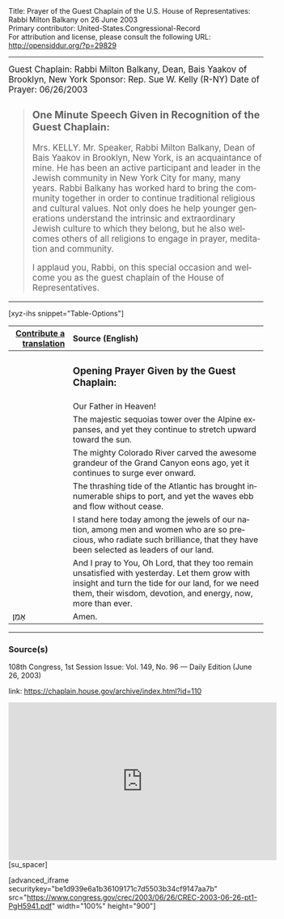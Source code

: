 <html>
<head></head>
<body>
Title: Prayer of the Guest Chaplain of the U.S. House of Representatives: Rabbi Milton Balkany on 26 June 2003<br />
Primary contributor: United-States.Congressional-Record<br />
For attribution and license, please consult the following URL: <a href="http://opensiddur.org/?p=29829">http://opensiddur.org/?p=29829</a>
<p />
<hr />

<div class="english" lang="en" style="font-size:1.2em;">
Guest Chaplain: Rabbi Milton Balkany, Dean, Bais Yaakov of Brooklyn, New York
Sponsor: Rep. Sue W. Kelly (R-NY)
Date of Prayer: 06/26/2003

<blockquote>
<h3>One Minute Speech Given in Recognition of the Guest Chaplain:</h3>

Mrs. KELLY. Mr. Speaker, Rabbi Milton Balkany, Dean of Bais Yaakov in Brooklyn, New York, is an acquaintance of mine. He has been an active participant and leader in the Jewish community in New York City for many, many years. Rabbi Balkany has worked hard to bring the community together in order to continue traditional religious and cultural values. Not only does he help younger generations understand the intrinsic and extraordinary Jewish culture to which they belong, but he also welcomes others of all religions to engage in prayer, meditation and community.

I applaud you, Rabbi, on this special occasion and welcome you as the guest chaplain of the House of Representatives.
</blockquote>

</div>

<hr />

[xyz-ihs snippet="Table-Options"]<table style="margin-left: auto; margin-right: auto;" class="draggable">
<thead><tr><th id="x" style="text-align: right;"><a href="/contributing/upload/">Contribute a translation</a></th><th style="text-align: left;">Source (English)</th></tr></thead>
<tbody>
<tr><td style="vertical-align:top;">
<div class="liturgy" lang="he">

</span></div></td>
 
<td style="vertical-align:top;">
<div class="english" lang="en">
<h3>Opening Prayer Given by the Guest Chaplain:</h3>
</div></td></tr>

<tr><td style="vertical-align:top;">
<div class="liturgy" lang="he">

</span></div></td>
 
<td style="vertical-align:top;">
<div class="english" lang="en">
Our Father in Heaven!
</div></td></tr>


<tr><td style="vertical-align:top;">
<div class="liturgy" lang="he">

</span></div></td>
 
<td style="vertical-align:top;">
<div class="english" lang="en">
The majestic sequoias 
tower over the Alpine expanses, 
and yet they continue to stretch upward 
toward the sun. 
</div></td></tr>


<tr><td style="vertical-align:top;">
<div class="liturgy" lang="he">

</span></div></td>
 
<td style="vertical-align:top;">
<div class="english" lang="en">
The mighty Colorado River 
carved the awesome grandeur of the Grand Canyon eons ago, 
yet it continues to surge 
ever onward. 
</div></td></tr>


<tr><td style="vertical-align:top;">
<div class="liturgy" lang="he">

</span></div></td>
 
<td style="vertical-align:top;">
<div class="english" lang="en">
The thrashing tide of the Atlantic 
has brought innumerable ships to port,
and yet the waves ebb and flow 
without cease. 

</div></td></tr>


<tr><td style="vertical-align:top;">
<div class="liturgy" lang="he">

</span></div></td>
 
<td style="vertical-align:top;">
<div class="english" lang="en">
I stand here today 
among the jewels of our nation, 
among men and women 
who are so precious, 
who radiate such brilliance, 
that they have been selected 
as leaders of our land. 
</div></td></tr>


<tr><td style="vertical-align:top;">
<div class="liturgy" lang="he">

</span></div></td>
 
<td style="vertical-align:top;">
<div class="english" lang="en">
And I pray to You, Oh Lord, 
that they too remain unsatisfied 
with yesterday. 
Let them grow with insight 
and turn the tide for our land, 
for we need them, 
their wisdom, 
devotion,
and energy, 
now, 
more than ever. 
</div></td></tr>


<tr><td style="vertical-align:top;">
<div class="liturgy" lang="he">
אָמֵן׃
</span></div></td>
 
<td style="vertical-align:top;">
<div class="english" lang="en">
Amen.
</div></td></tr>
</tbody></table>

<hr />

<h3>Source(s)</h3>

108th Congress, 1st Session
Issue: Vol. 149, No. 96 — Daily Edition (June 26, 2003)

link: https://chaplain.house.gov/archive/index.html?id=110

<iframe width=530 height=312 src='https://www.c-span.org/video/standalone/?c4502173/rabbi-milton-balkany-bais-yaakov-midwood' allowfullscreen='allowfullscreen' frameborder=0></iframe>[su_spacer]

[advanced_iframe securitykey="be1d939e6a1b36109171c7d5503b34cf9147aa7b" src="https://www.congress.gov/crec/2003/06/26/CREC-2003-06-26-pt1-PgH5941.pdf" width="100%" height="900"]
</body>
</html>